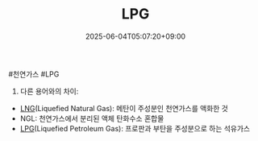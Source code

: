 ﻿---
title: "LPG"
date: 2025-06-04T05:07:20+09:00
lastmod: 2025-06-04T05:07:20+09:00
type: docs
sidebar:
  open: true
weight: 4
---
<div style="display:none">
  <meta property="article:published_time" content="2025-06-03T20:07:20Z" />
  <meta property="article:modified_time" content="2025-06-03T20:07:20Z" />
</div>
#천연가스 #LPG

1. 다른 용어와의 차이:

- [LNG](/industry-study/lng/)(Liquefied Natural Gas): 메탄이 주성분인 천연가스를 액화한 것
- NGL: 천연가스에서 분리된 액체 탄화수소 혼합물
- [LPG](/industry-study/lpg/)(Liquefied Petroleum Gas): 프로판과 부탄을 주성분으로 하는 석유가스
